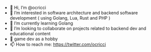 - 👋 Hi, I’m @ocricci
- 👀 I’m interested in software architecture and backend software development ( using Golang, Lua, Rust and PHP )
- 🌱 I’m currently learning Golang
- 💞️ I’m looking to collaborate on projects related to backend dev and educational content
- 💞️ game dev as a hobby
- 📫 How to reach me: https://twitter.com/ocricci

<!---
ocricci/ocricci is a ✨ special ✨ repository because its `README.md` (this file) appears on your GitHub profile.
You can click the Preview link to take a look at your changes.
--->
